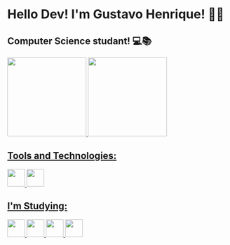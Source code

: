 # Hello Dev! I'm Gustavo Henrique! 👨‍💻
## Computer Science studant! 💻📚
<div>
<a href="https://github.com/MeuHubPython">
<img loading="lazy" height="180em" src="https://github-readme-stats.vercel.app/api/top-langs/?username=MeuHubPython&layout=compact&langs_count=7&theme=github_dark"/>
<img loading="lazy" height="180em" src="https://github-readme-stats.vercel.app/api?username=MeuHubPython&show_icons=true&theme=github_dark&include_all_commits=true&count_private=true"/>
</div>

## Tools and Technologies:

<img src="https://cdn.jsdelivr.net/gh/devicons/devicon@latest/icons/git/git-original.svg" width='40' height='40'/> <img src="https://cdn.jsdelivr.net/gh/devicons/devicon@latest/icons/python/python-original.svg" width='40' height='40'/> 

## I'm Studying:

<img src="https://cdn.jsdelivr.net/gh/devicons/devicon@latest/icons/linux/linux-original.svg" width='40' height='40'/> <img src="https://cdn.jsdelivr.net/gh/devicons/devicon@latest/icons/flask/flask-original-wordmark.svg" width='40' height='40'/> <img src="https://cdn.jsdelivr.net/gh/devicons/devicon@latest/icons/csharp/csharp-original.svg" width='40' height='40'/> <img src="https://cdn.jsdelivr.net/gh/devicons/devicon@latest/icons/react/react-original.svg" width='40' height='40'/>
          
          
          
          
          
          
